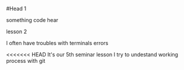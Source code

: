 #Head 1

something code hear

lesson 2

I often have troubles with terminals errors

<<<<<<< HEAD
It's our 5th seminar lesson
I try to undestand working process with git